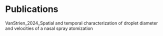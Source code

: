 # Publications
VanStrien_2024_Spatial and temporal characterization of droplet diameter and velocities of a nasal spray atomization
